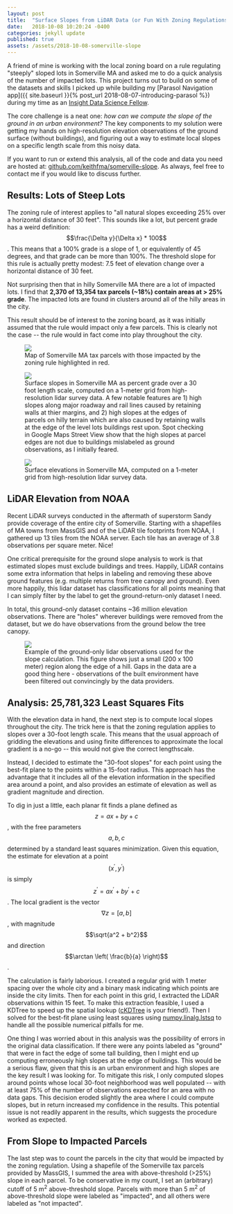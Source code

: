 ```yaml
---
layout: post
title:  "Surface Slopes from LiDAR Data (or Fun With Zoning Regulations)"
date:   2018-10-08 10:20:24 -0400
categories: jekyll update
published: true
assets: /assets/2018-10-08-somerville-slope
---
```


<script src="https://cdnjs.cloudflare.com/ajax/libs/mathjax/2.7.0/MathJax.js?config=TeX-AMS-MML_HTMLorMML" type="text/javascript"></script>

A friend of mine is working with the local zoning board on a rule regulating
"steeply" sloped lots in Somerville MA and asked me to do a quick analysis of
the number of impacted lots. This project turns out to build on some of the
datasets and skills I picked up while building my
[Parasol Navigation app]({{ site.baseurl }}{% post_url 2018-08-07-introducing-parasol %})
during my time as an [Insight Data Science Fellow](https://www.insightdatascience.com/).

The core challenge is a neat one: *how can we compute the slope of the ground in
an urban environment?* The key components to my solution were getting my hands
on high-resolution elevation observations of the ground surface (without
buildings), and figuring out a way to estimate local slopes on a specific
length scale from this noisy data. 

If you want to run or extend this analysis, all of the code and data you need
are hosted at: [github.com/keithfma/somerville-slope](https://github.com/keithfma/somerville-slope).
As always, feel free to contact me if you would like to discuss further.

## Results: Lots of Steep Lots

The zoning rule of interest applies to "all natural slopes exceeding 25% over a
horizontal distance of 30 feet". This sounds like a lot, but percent grade has
a weird definition:  $$\frac{\Delta y}{\Delta x} * 100$$. This means that a
100% grade is a slope of 1, or equivalently of 45 degrees, and that grade can
be more than 100%. The threshold slope for this rule is actually pretty modest:
7.5 feet of elevation change over a horizontal distance of 30 feet.

Not surprising then that in hilly Somerville MA there are a lot of impacted
lots. I find that **2,370 of 13,354 tax parcels (~18%) contain areas at > 25%
grade**. The impacted lots are found in clusters around all of the hilly areas in
the city.

This result should be of interest to the zoning board, as it was initially
assumed that the rule would impact only a few parcels. This is clearly not the
case -- the rule would in fact come into play throughout the city.

<figure>
<img src="{{page.assets}}/parcels.png">
<figcaption>
Map of Somerville MA tax parcels with those impacted by the zoning rule highlighted in red. 
</figcaption>
</figure>

<figure>
<img src="{{page.assets}}/slope.png">
<figcaption>
Surface slopes in Somerville MA as percent grade over a 30 foot length scale,
computed on a 1-meter grid from high-resolution lidar survey data. A few
notable features are 1) high slopes along major roadway and rail lines caused
by retaining walls at thier margins, and 2) high slopes at the edges of parcels
on hilly terrain which are also caused by retaining walls at the edge of the
level lots buildings rest upon. Spot checking in Google Maps Street View show
that the high slopes at parcel edges are not due to buildings mislabeled as
ground observations, as I initially feared.
</figcaption>
</figure>

<figure>
<img src="{{page.assets}}/elevation.png">
<figcaption>
Surface elevations in Somerville MA, computed on a 1-meter grid from
high-resolution lidar survey data.
</figcaption>
</figure>

## LiDAR Elevation from NOAA

Recent LiDAR surveys conducted in the aftermath of superstorm Sandy provide
coverage of the entire city of Somerville. Starting with a shapefiles of MA
towns from MassGIS and of the LiDAR tile footprints from NOAA, I gathered up 13
tiles from the NOAA server. Each tile has an average of 3.8 observations per
square meter. Nice! 

One critical prerequisite for the ground slope analysis to work is that
estimated slopes must exclude buildings and trees. Happily, LiDAR contains some
extra information that helps in labeling and removing these above ground
features (e.g. multiple returns from tree canopy and ground). Even more
happily, this lidar dataset has classifications for all points meaning that I
can simply filter by the label to get the ground-return-only dataset I need.

In total, this ground-only dataset contains ~36 million elevation observations.
There are "holes" wherever buildings were removed from the dataset, but we do
have observations from the ground below the tree canopy.

<figure>
<img src="{{page.assets}}/subset_elevation_points.png">
<figcaption>
Example of the ground-only lidar observations used for the slope calculation.
This figure shows just a small (200 x 100 meter) region along the edge of a
hill. Gaps in the data are a good thing here - observations of the built
environment have been filtered out convincingly by the data providers.
</figcaption>
</figure>

## Analysis: 25,781,323 Least Squares Fits

With the elevation data in hand, the next step is to compute local slopes
throughout the city. The trick here is that the zoning regulation applies to
slopes over a 30-foot length scale. This means that the usual approach of
gridding the elevations and using finite differences to approximate the local
gradient is a no-go -- this would not give the correct lengthscale.

Instead, I decided to estimate the "30-foot slopes" for each point using the
best-fit plane to the points within a 15-foot radius. This approach has the
advantage that it includes all of the elevation information in the specified
area around a point, and also provides an estimate of elevation as well as
gradient magnitude and direction.

To dig in just a little, each planar fit finds a plane defined as $$z = ax + by
+c$$, with the free parameters $$a, b, c$$ determined by a standard least
squares minimization. Given this equation, the estimate for elevation at a
point $$(x^\prime, y^\prime)$$ is simply $$z^\prime = a x^\prime + b y^\prime +c$$.
The local gradient is the vector $$\nabla z = [a, b]$$, with magnitude
$$\sqrt{a^2 + b^2}$$ and direction $$\arctan \left( \frac{b}{a} \right)$$.

The calculation is fairly laborious. I created a regular grid with 1 meter
spacing over the whole city and a binary mask indicating which points are
inside the city limits. Then for each point in this grid, I extracted the LiDAR
observations within 15 feet. To make this extraction feasible, I used a KDTree
to speed up the spatial lookup ([cKDTree](https://docs.scipy.org/doc/scipy/reference/generated/scipy.spatial.cKDTree.html)
 is your friend!). Then I solved for the best-fit plane using least squares
using [numpy.linalg.lstsq](https://docs.scipy.org/doc/numpy-1.13.0/reference/generated/numpy.linalg.lstsq.html)
to handle all the possible numerical pitfalls for me.

<!-- TODO: add a figure showing one planar fit with the estimated point elevation and gradient direction -->

One thing I was worried about in this analysis was the possibility of errors in
the original data classification. If there were any points labeled as "ground"
that were in fact the edge of some tall building, then I might end up computing
erroneously high slopes at the edge of buildings. This would be a serious flaw,
given that this is an urban environment and high slopes are the key result I
was looking for. To mitigate this risk, I only computed slopes around points
whose local 30-foot neighborhood was well populated -- with at least 75% of the
number of observations expected for an area with no data gaps. This decision
eroded slightly the area where I could compute slopes, but in return increased
my confidence in the results. This potential issue is not readily apparent in
the results, which suggests the procedure worked as expected.

<!-- TODO: add a figure showing the covered area vs. the original input points -->

## From Slope to Impacted Parcels

The last step was to count the parcels in the city that would be impacted by
the zoning regulation. Using a shapefile of the Somerville tax parcels provided
by MassGIS, I summed the area with above-threshold (>25%) slope in each parcel.
To be conservative in my count, I set an (arbitrary) cutoff of 5 m<sup>2</sup>
above-threshold slope. Parcels with more than 5 m<sup>2</sup> of above-threshold slope
were labeled as "impacted", and all others were labeled as "not impacted".  

